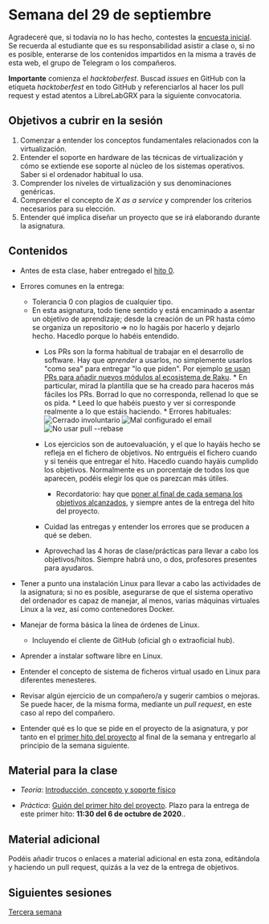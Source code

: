 # Semana del 29 de septiembre

Agradeceré que, si todavía no lo has hecho, contestes la
[encuesta inicial](https://docs.google.com/forms/d/e/1FAIpQLSeMknM68xF9D-n_ej6ppjEDi3xkxjzMBcSu_zopwLIZ1LRfJQ/viewform). Se
recuerda al estudiante que es su responsabilidad asistir a clase o, si
no es posible,
enterarse de los contenidos impartidos en la misma a través de esta
web, el grupo de Telegram o los compañeros.

**Importante** comienza el *hacktoberfest*. Buscad *issues* en GitHub con la
etiqueta *hacktoberfest* en todo GitHub y referenciarlos al hacer los
pull request y estad atentos a LibreLabGRX para la siguiente convocatoria.

## Objetivos a cubrir en la sesión

1. Comenzar a entender los conceptos fundamentales relacionados con la virtualización.
2. Entender el soporte en hardware de las técnicas de virtualización y cómo se extiende ese soporte al núcleo de los sistemas operativos. Saber si el ordenador habitual lo usa.
4. Comprender los niveles de virtualización y sus denominaciones genéricas.
5. Comprender el concepto de *X as a service* y comprender los
   criterios necesarios para su elección.
6. Entender qué implica diseñar un proyecto que se irá elaborando
   durante la asignatura.

## Contenidos

* Antes de esta clase, haber entregado el [hito 0](http://jj.github.io/IV/documentos/proyecto/0.Repositorio).
* Errores comunes en la entrega:
  * Tolerancia 0 con plagios de cualquier tipo.
  * En esta asignatura, todo tiene sentido y está encaminado a asentar
    un objetivo de aprendizaje; desde la creación de un PR hasta cómo
    se organiza un repositorio ⇒ no lo hagáis por hacerlo y dejarlo
    hecho. Hacedlo porque lo habéis entendido.
	* Los PRs son la forma habitual de trabajar en el desarrollo de
      software. Hay que *aprender* a usarlos, no simplemente usarlos
      "como sea" para entregar "lo que piden". Por ejemplo [se usan
      PRs para añadir nuevos módulos al ecosistema de Raku](https://github.com/Raku/ecosystem/pulls?q=is%3Apr+is%3Aclosed).
          * En particular, mirad la plantilla que se ha creado para
            haceros más fáciles los PRs. Borrad lo que no corresponda,
            rellenad lo que se os pida.
          * Leed lo que habéis puesto y ver si corresponde realmente a
            lo que estáis haciendo.
          * Errores habituales:
          ![Cerrado involuntario](/img/cerrado-involuntario.png)
          ![Mal configurado el email](/img/no-email.png)
          ![No usar pull --rebase](/img/mezclado.png)

	* Los ejercicios son de autoevaluación, y el que lo hayáis hecho se refleja en el fichero de objetivos. No entrguéis el fichero cuando y si tenéis que entregar el hito. Hacedlo cuando hayáis cumplido los objetivos. Normalmente es un porcentaje de todos los que aparecen, podéis elegir los que os parezcan más útiles.
		* Recordatorio: hay que [poner al final de cada semana los objetivos alcanzados](Cumpliendo_Objetivos.md),
  y siempre antes de la entrega del hito del proyecto.
	* Cuidad las entregas y entender los errores que se producen a qué se deben.
	* Aprovechad las 4 horas de clase/prácticas para llevar a cabo los objetivos/hitos. Siempre habrá uno, o dos, profesores presentes para ayudaros.

* Tener a punto una instalación Linux para llevar a cabo las actividades de la asignatura; si no es posible, asegurarse de que el sistema operativo del ordenador es capaz de manejar, al menos, varias máquinas virtuales Linux a la vez, así como contenedores Docker.
* Manejar de forma básica la línea de órdenes de Linux.
  * Incluyendo el cliente de GitHub (oficial gh o extraoficial hub).
* Aprender a instalar software libre en Linux.
* Entender el concepto de sistema de ficheros virtual usado en Linux para diferentes menesteres.

* Revisar algún ejercicio de un compañero/a y sugerir cambios o
  mejoras. Se puede hacer, de la misma forma, mediante un *pull
  request*, en este caso al repo del compañero.
* Entender qué es lo que se pide en el proyecto de la asignatura, y
  por tanto en el
  [primer hito del proyecto](http://jj.github.io/IV/documentos/proyecto/1.Infraestructura)
  al final de la semana y entregarlo al principio de la semana siguiente.

## Material para la clase

* *Teoría*: [Introducción, concepto y soporte físico](http://jj.github.io/IV/documentos/temas/Intro_concepto_y_soporte_fisico#introduccin)

* *Práctica*:
  [Guión del primer hito del proyecto](http://jj.github.io/IV/documentos/proyecto/1.Infraestructura). Plazo
  para la entrega de este primer hito: **11:30 del 6 de octubre de 2020**..

## Material adicional

Podéis añadir trucos o enlaces a material adicional en esta zona,
editándola y haciendo un pull request, quizás a la vez de la entrega
de objetivos.

## Siguientes sesiones

[Tercera semana](semana-03.md)
